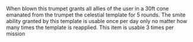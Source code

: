 When blown this trumpet grants all allies of the user in a 30ft cone emanated from the trumpet the celestial template for 5 rounds.  The smite ability granted by this template is usable once per day only no matter how many times the template is reapplied.  This item is usable 3 times per mission

